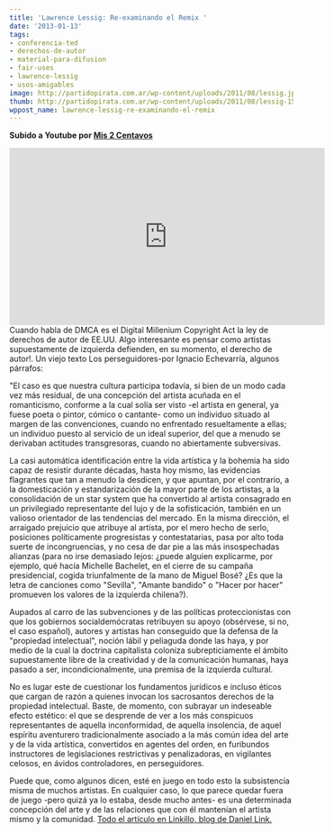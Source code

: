 ```yaml
---
title: 'Lawrence Lessig: Re-examinando el Remix '
date: '2013-01-13'
tags:
- conferencia-ted
- derechos-de-autor
- material-para-difusion
- fair-uses
- lawrence-lessig
- usos-amigables
image: http://partidopirata.com.ar/wp-content/uploads/2011/08/lessig.jpg
thumb: http://partidopirata.com.ar/wp-content/uploads/2011/08/lessig-150x150.jpg
wppost_name: lawrence-lessig-re-examinando-el-remix
---
```


<strong>Subido a Youtube por <a href="https://twitter.com/mis2centavos" target="_blank">Mis 2 Centavos</a></strong>

<center>
<iframe src="http://www.youtube.com/embed/SarVx3kQpIU" height="315" width="560" allowfullscreen="" frameborder="0"></iframe></center>
Cuando habla de DMCA es el Digital Millenium Copyright Act la ley de derechos de autor de EE.UU.
Algo interesante es pensar como artistas supuestamente de izquierda defienden, en su momento, el derecho de autor!.
Un viejo texto Los perseguidores-por Ignacio Echevarría, algunos párrafos:

"El caso es que nuestra cultura participa todavía, si bien de un modo cada vez más residual, de una concepción del artista acuñada en el romanticismo, conforme a la cual solía ser visto -el artista en general, ya fuese poeta o pintor, cómico o cantante- como un individuo situado al margen de las convenciones, cuando no enfrentado resueltamente a ellas; un individuo puesto al servicio de un ideal superior, del que a menudo se derivaban actitudes transgresoras, cuando no abiertamente subversivas.

La casi automática identificación entre la vida artística y la bohemia ha sido capaz de resistir durante décadas, hasta hoy mismo, las evidencias flagrantes que tan a menudo la desdicen, y que apuntan, por el contrario, a la domesticación y estandarización de la mayor parte de los artistas, a la consolidación de un star system que ha convertido al artista consagrado en un privilegiado representante del lujo y de la sofisticación, también en un valioso orientador de las tendencias del mercado. En la misma dirección, el arraigado prejuicio que atribuye al artista, por el mero hecho de serlo, posiciones políticamente progresistas y contestatarias, pasa por alto toda suerte de incongruencias, y no cesa de dar pie a las más insospechadas alianzas (para no irse demasiado lejos: ¿puede alguien explicarme, por ejemplo, qué hacía Michelle Bachelet, en el cierre de su campaña presidencial, cogida triunfalmente de la mano de Miguel Bosé? ¿Es que la letra de canciones como "Sevilla", "Amante bandido" o "Hacer por hacer" promueven los valores de la izquierda chilena?).

Aupados al carro de las subvenciones y de las políticas proteccionistas con que los gobiernos socialdemócratas retribuyen su apoyo (obsérvese, si no, el caso español), autores y artistas han conseguido que la defensa de la "propiedad intelectual", noción lábil y peliaguda donde las haya, y por medio de la cual la doctrina capitalista coloniza subrepticiamente el ámbito supuestamente libre de la creatividad y de la comunicación humanas, haya pasado a ser, incondicionalmente, una premisa de la izquierda cultural.

No es lugar este de cuestionar los fundamentos jurídicos e incluso éticos que cargan de razón a quienes invocan los sacrosantos derechos de la propiedad intelectual. Baste, de momento, con subrayar un indeseable efecto estético: el que se desprende de ver a los más conspicuos representantes de aquella inconformidad, de aquella insolencia, de aquel espíritu aventurero tradicionalmente asociado a la más común idea del arte y de la vida artística, convertidos en agentes del orden, en furibundos instructores de legislaciones restrictivas y penalizadoras, en vigilantes celosos, en ávidos controladores, en perseguidores.

Puede que, como algunos dicen, esté en juego en todo esto la subsistencia misma de muchos artistas. En cualquier caso, lo que parece quedar fuera de juego -pero quizá ya lo estaba, desde mucho antes- es una determinada concepción del arte y de las relaciones que con él mantenían el artista mismo y la comunidad.
<a href="http://linkillo.blogspot.com/2009/05/los-perseguidores.html" target="_blank">Todo el artículo en Linkillo, blog de Daniel Link.</a>
